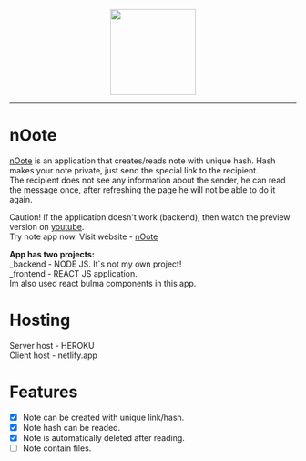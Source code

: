 <p align="center">
<img width="150" src="https://i.imgur.com/EmagqD4.png">

</p>

---

# nOote

[nOote](https://nooteapp.netlify.app/) is an application that creates/reads note with unique hash. Hash makes your note private, just send the special link to the recipient. <br/>
The recipient does not see any information about the sender, he can read the message once, after refreshing the page he will not be able to do it again. <br/>

Caution! If the application doesn't work (backend), then watch the preview version on [youtube](https://youtu.be/Asb3yyhNfPY).<br/>
Try note app now.
Visit website -
[nOote](https://nooteapp.netlify.app/) <br/>

<b>App has two projects:</b> <br/>
_backend - NODE JS. It`s not my own project!<br/>
_frontend - REACT JS application. <br/>
Im also used react bulma components in this app.

# Hosting
Server host - HEROKU <br/>
Client host - netlify.app


# Features
- [x] Note can be created with unique link/hash.
- [x] Note hash can be readed.
- [x] Note is automatically deleted after reading.
- [ ] Note contain files.
